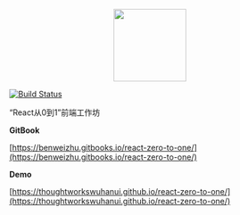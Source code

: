 <p align="center">
    <img src="https://user-images.githubusercontent.com/5471228/27981657-f058841a-63c1-11e7-9032-b82f0b08ca66.png"
         height="130">
</p>

[![Build Status](https://img.shields.io/travis/ThoughtWorksWuhanUI/react-zero-to-one/master.svg?style=flat-square)](https://travis-ci.org/ThoughtWorksWuhanUI/react-zero-to-one)

“React从0到1”前端工作坊

**GitBook**

[https://benweizhu.gitbooks.io/react-zero-to-one/](https://benweizhu.gitbooks.io/react-zero-to-one/)


**Demo**

[https://thoughtworkswuhanui.github.io/react-zero-to-one/](https://thoughtworkswuhanui.github.io/react-zero-to-one/)
